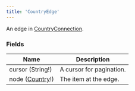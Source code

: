 ```yaml
---
title: 'CountryEdge'
---
```


An edge in [CountryConnection](./country-connection.md).

### Fields

| Name                            | Description              |
| ------------------------------- | ------------------------ |
| cursor (String!)                | A cursor for pagination. |
| node ([Country](./country.md)!) | The item at the edge.    |
